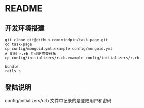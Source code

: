 # README

## 开发环境搭建
```
git clone git@github.com:mindpin/task-page.git
cd task-page
cp config/mongoid.yml.example config/mongoid.yml
# 复制 r.rb 并根据需要修改
cp config/initializers/r.rb.example config/initializers/r.rb

bundle
rails s
```

## 登陆说明
config/initializers/r.rb 文件中记录的是登陆用户和密码